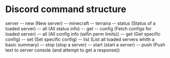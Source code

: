 # Discord command structure

server
    -- new (New server)
        -- minecraft
        -- terraira
    -- status (Status of a loaded server)
        -- all (All status info)
        -- get
    -- config (Fetch configs for loaded server)
        -- all (All config info (wifin perm limits))
        -- get (Get specific config)
        -- set (Set specific config)
    -- list (List all loaded servers whith a basic summary)
    -- stop (stop a server)
    -- start (start a server)
    -- push (Push text to server console (and attempt to get a response))
